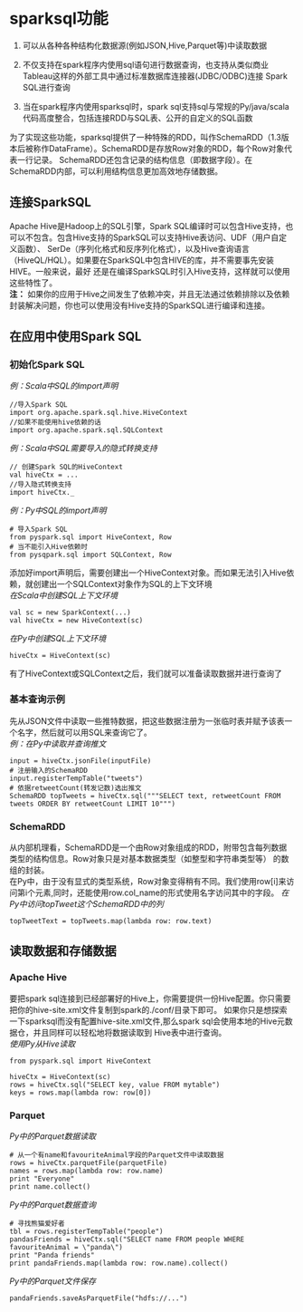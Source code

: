 # sparksql功能
1. 可以从各种各种结构化数据源(例如JSON,Hive,Parquet等)中读取数据  

2. 不仅支持在spark程序内使用sql语句进行数据查询，也支持从类似商业Tableau这样的外部工具中通过标准数据库连接器(JDBC/ODBC)连接
   Spark SQL进行查询  
   
3. 当在spark程序内使用sparksql时，spark sql支持sql与常规的Py/java/scala代码高度整合，包括连接RDD与SQL表、公开的自定义的SQL函数

为了实现这些功能，sparksql提供了一种特殊的RDD，叫作SchemaRDD（1.3版本后被称作DataFrame）。SchemaRDD是存放Row对象的RDD，每个Row对象代表一行记录。
SchemaRDD还包含记录的结构信息（即数据字段）。在SchemaRDD内部，可以利用结构信息更加高效地存储数据。  
## 连接SparkSQL
Apache Hive是Hadoop上的SQL引擎，Spark SQL编译时可以包含Hive支持，也可以不包含。包含Hive支持的SparkSQL可以支持Hive表访问、UDF（用户自定义函数）、
SerDe（序列化格式和反序列化格式），以及Hive查询语言（HiveQL/HQL）。如果要在SparkSQL中包含HIVE的库，并不需要事先安装HIVE。一般来说，最好
还是在编译SparkSQL时引入Hive支持，这样就可以使用这些特性了。  
**注：** 如果你的应用于Hive之间发生了依赖冲突，并且无法通过依赖排除以及依赖封装解决问题，你也可以使用没有Hive支持的SparkSQL进行编译和连接。
## 在应用中使用Spark SQL
### 初始化Spark SQL
*例：Scala中SQL的import声明*
```
//导入Spark SQL
import org.apache.spark.sql.hive.HiveContext
//如果不能使用hive依赖的话
import org.apache.spark.sql.SQLContext
```
*例：Scala中SQL需要导入的隐式转换支持*
```
// 创建Spark SQL的HiveContext
val hiveCtx = ...
//导入隐式转换支持
import hiveCtx._
```
*例：Py中SQL的import声明*
```
# 导入Spark SQL
from pyspark.sql import HiveContext, Row
# 当不能引入Hive依赖时
from pysqpark.sql import SQLContext, Row
```
添加好import声明后，需要创建出一个HiveContext对象。而如果无法引入Hive依赖，就创建出一个SQLContext对象作为SQL的上下文环境  
*在Scala中创建SQL上下文环境*
```
val sc = new SparkContext(...)
val hiveCtx = new HiveContext(sc)
```
*在Py中创建SQL上下文环境*
```
hiveCtx = HiveContext(sc)
```
有了HiveContext或SQLContext之后，我们就可以准备读取数据并进行查询了
### 基本查询示例
先从JSON文件中读取一些推特数据，把这些数据注册为一张临时表并赋予该表一个名字，然后就可以用SQL来查询它了。  
*例：在Py中读取并查询推文*
```
input = hiveCtx.jsonFile(inputFile)
# 注册输入的SchemaRDD
input.registerTempTable("tweets")
# 依据retweetCount(转发记数)选出推文
SchemaRDD topTweets = hiveCtx.sql("""SELECT text, retweetCount FROM tweets ORDER BY retweetCount LIMIT 10""")
```
### SchemaRDD
从内部机理看，SchemaRDD是一个由Row对象组成的RDD，附带包含每列数据类型的结构信息。Row对象只是对基本数据类型（如整型和字符串类型等）
的数组的封装。  
在Py中，由于没有显式的类型系统，Row对象变得稍有不同。我们使用row[i]来访问第i个元素,同时，还能使用row.col_name的形式使用名字访问其中的字段。
*在Py中访问topTweet这个SchemaRDD中的列*
```
topTweetText = topTweets.map(lambda row: row.text)
```
## 读取数据和存储数据
### Apache Hive
要把spark sql连接到已经部署好的Hive上，你需要提供一份Hive配置。你只需要把你的hive-site.xml文件复制到spark的./conf/目录下即可。
如果你只是想探索一下sparksql而没有配置hive-site.xml文件,那么spark sql会使用本地的Hive元数据仓，并且同样可以轻松地将数据读取到
Hive表中进行查询。  
*使用Py从Hive读取*
```
from pyspark.sql import HiveContext

hiveCtx = HiveContext(sc)
rows = hiveCtx.sql("SELECT key, value FROM mytable")
keys = rows.map(lambda row: row[0])
```
### Parquet
*Py中的Parquet数据读取*
```
# 从一个有name和favouriteAnimal字段的Parquet文件中读取数据
rows = hiveCtx.parquetFile(parquetFile)
names = rows.map(lambda row: row.name)
print "Everyone"
print name.collect()
```
*Py中的Parquet数据查询*
```
# 寻找熊猫爱好者
tbl = rows.registerTempTable("people")
pandasFriends = hiveCtx.sql("SELECT name FROM people WHERE favouriteAnimal = \"panda\")
print "Panda friends"
print pandaFriends.map(lambda row: row.name).collect()
```
*Py中的Parquet文件保存*
```
pandaFriends.saveAsParquetFile("hdfs://...")
```
